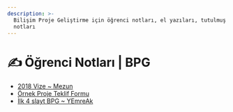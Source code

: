 ```yaml
---
description: >-
  Bilişim Proje Geliştirme için öğrenci notları, el yazıları, tutulmuş notlar
  notları
---
```


# ✍ Öğrenci Notları \| BPG

<!--YPackage.YGitbookIntegration-tarafından-otomatik-oluşturulmuştur-->

- [2018 Vize ~ Mezun](2018%20Vize%20~%20Mezun.pdf)
- [Örnek Proje Teklif Formu](%C3%96rnek%20Proje%20Teklif%20Formu.pdf)
- [İlk 4 slayt BPG ~ YEmreAk](%C4%B0lk%204%20slayt%20BPG%20~%20YEmreAk.pdf)

<!--YPackage.YGitbookIntegration-tarafından-otomatik-oluşturulmuştur-->
